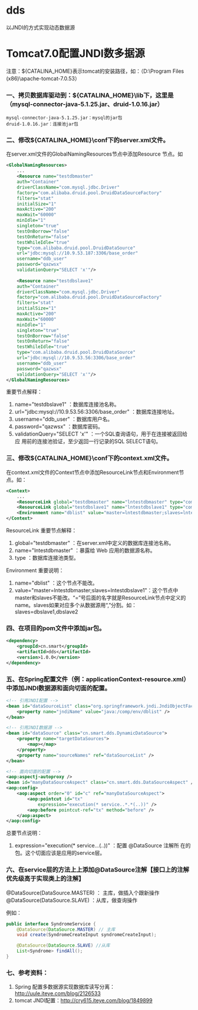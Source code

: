 # dds
 以JNDI的方式实现动态数据源
 
# Tomcat7.0配置JNDI数多据源
注意：${CATALINA_HOME}表示tomcat的安装路径，如：（D:\Program Files (x86)\apache-tomcat-7.0.53）

### 一、拷贝数据库驱动到：${CATALINA_HOME}\lib下，这里是（mysql-connector-java-5.1.25.jar、druid-1.0.16.jar）
	mysql-connector-java-5.1.25.jar：mysql的jar包
	druid-1.0.16.jar：连接池jar包

### 二、修改${CATALINA_HOME}\conf下的server.xml文件。
在server.xml文件的GlobalNamingResources节点中添加Resource 节点。如
```xml
<GlobalNamingResources>
    ...
    <Resource name="testdbmaster" 
	auth="Container" 
	driverClassName="com.mysql.jdbc.Driver" 	
	factory="com.alibaba.druid.pool.DruidDataSourceFactory" 	
	filters="stat" 
	initialSize="1" 
	maxActive="200" 
	maxWait="60000" 	
	minIdle="1" 
	singleton="true" 
	testOnBorrow="false" 
	testOnReturn="false" 	
	testWhileIdle="true" 	
	type="com.alibaba.druid.pool.DruidDataSource" 	
	url="jdbc:mysql://10.9.53.187:3306/base_order" 	
	username="ddb_user"
	password="qazwsx" 	 
	validationQuery="SELECT 'x'"/>
	
	<Resource name="testdbslave1"  
	auth="Container" 
	driverClassName="com.mysql.jdbc.Driver" 		
	factory="com.alibaba.druid.pool.DruidDataSourceFactory" 		
	filters="stat" 
	initialSize="1" 
	maxActive="200" 
	maxWait="60000" 	
	minIdle="1" 				
	singleton="true" 
	testOnBorrow="false" 
	testOnReturn="false" 		
	testWhileIdle="true" 				
	type="com.alibaba.druid.pool.DruidDataSource" 	
	url="jdbc:mysql://10.9.53.56:3306/base_order" 	
	username="ddb_user" 
	password="qazwsx" 
	validationQuery="SELECT 'x'"/>
</GlobalNamingResources>
```

重要节点解释：

1. name="testdbslave1" ：数据库连接池名称。
2. url="jdbc:mysql://10.9.53.56:3306/base_order" ：数据库连接地址。
3. username="ddb_user" ：数据库用户名。
4. password="qazwsx" ：数据库密码。
5. validationQuery="SELECT 'x'" ：一个SQL查询语句，用于在连接被返回给应	用前的连接池验证，至少返回一行记录的SQL SELECT语句。

### 三、修改${CATALINA_HOME}\conf下的context.xml文件。
在context.xml文件的Context节点中添加ResourceLink节点和Environment节点。如：
```xml
<Context>
	...
	<ResourceLink global="testdbmaster" name="lntestdbmaster" type="com.alibaba.druid.pool.DruidDataSource" />
	<ResourceLink global="testdbslave1" name="lntestdbslave1" type="com.alibaba.druid.pool.DruidDataSource" />
	<Environment name="dblist" value="master=lntestdbmaster;slaves=lntestdbslave1" type="java.lang.String" override="false" />
</Context>
```

ResourceLink 重要节点解释：

1. global="testdbmaster"  ：在server.xml中定义的数据库连接池名称。
2. name="lntestdbmaster" ：暴露给 Web 应用的数据源名称。
3. type ：数据库连接池类型。

Environment 重要说明：

1. name="dblist" ：这个节点不能改。
2. value="master=lntestdbmaster;slaves=lntestdbslave1"：这个节点中master和slaves不能改。“=”号后面的名字就是ResourceLink节点中定义的name。slaves如果对应多个从数据源用“,”分割。如：slaves=dbslave1,dbslave2

### 四、在项目的pom文件中添加jar包。
```xml
<dependency>
	<groupId>cn.smart</groupId>
	<artifactId>dds</artifactId>
	<version>1.0.0</version>
</dependency>
```

### 五、在Spring配置文件（例：applicationContext-resource.xml）中添加JNDI数据源和面向切面的配置。
```xml
<!-- 引用JNDI配置 -->
<bean id="dataSourceList" class="org.springframework.jndi.JndiObjectFactoryBean">
	<property name="jndiName" value="java:/comp/env/dblist" />
</bean>

<!-- 引用JNDI数据源 -->
<bean id="dataSource" class="cn.smart.dds.DynamicDataSource">
	<property name="targetDataSources">
		<map></map>
	</property>
    <property name="sourceNames" ref="dataSourceList" />    
</bean>

<!-- 面向切面的配置 -->
<aop:aspectj-autoproxy />
<bean id="manyDataSourceAspect" class="cn.smart.dds.DataSourceAspect" />
<aop:config>
	<aop:aspect order="0" id="c" ref="manyDataSourceAspect">
		<aop:pointcut id="tx"
			expression="execution(* service..*.*(..))" />
		<aop:before pointcut-ref="tx" method="before" />
	</aop:aspect>
</aop:config>
```

总要节点说明： 

1. expression="execution(* service..*.*(..))" ：配置 @DataSource 注解所	在的包。这个切面应该是应用的service层。

### 六、在service层的方法上上添加@DataSource注解【接口上的注解优先级高于实现类上的注解】
@DataSource(DataSource.MASTER) ： 主库，做插入个跟新操作
@DataSource(DataSource.SLAVE) ：从库，做查询操作

例如：
```java
public interface SyndromeService {
	@DataSource(DataSource.MASTER) // 主库
	void create(SyndromeCreateInput syndromeCreateInput);

	@DataSource(DataSource.SLAVE) //从库
	List<Syndrome> findAll();    
}
```



### 七、参考资料：
1. Spring 配置多数据源实现数据库读写分离： http://uule.iteye.com/blog/2126533
2. tomcat JNDI配置：http://cry615.iteye.com/blog/1849899
